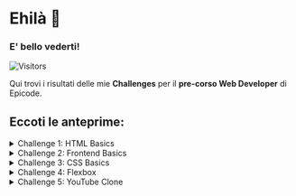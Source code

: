 # Ehilà 👋
### E' bello vederti!
![Visitors](https://api.visitorbadge.io/api/visitors?path=JessFe%2FPreCorso-WebDev-Epicode&label=Visite&countColor=%2337d67a&style=plastic&labelStyle=upper)

Qui trovi i risultati delle mie **Challenges** per il **pre-corso Web Developer** di Epicode.

## Eccoti le anteprime:

<details>
<summary>Challenge 1: HTML Basics</summary>
<img src="./01_HTML_Basics/01_Preview_Screenshot.png" width="600"/>

🗂️ [vai ai dettagli](./01_HTML_Basics)
</details>

<details>
<summary>Challenge 2: Frontend Basics</summary>
<img src="./02_Frontend_Basics/02_Preview_Screenshot.png" width="600"/>

🗂️ [vai ai dettagli](./02_Frontend_Basics)
</details>

<details>
<summary>Challenge 3: CSS Basics</summary>
<img src="./03_CSS_Basics/03_Preview_Screenshot.png" width="600"/>

🗂️ [vai ai dettagli](./03_CSS_Basics)
</details>

<details>
<summary>Challenge 4: Flexbox </summary>
<img src="./04_Flexbox/04_Froggy_Screenshot.jpg" width="200"/>

🗂️ [vai ai dettagli](./04_Flexbox)
</details>

<details>
<summary>Challenge 5: YouTube Clone </summary>
<img src="./05_YouTube_Clone/05_Preview_Screenshot.png" width="600"/>

🗂️ [vai ai dettagli](./05_YouTube_Clone)
</details>

